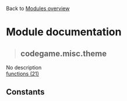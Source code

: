 Back to [Modules overview](https://github.com/pyrustic/codegame/blob/master/docs/modules/README.md)
  
# Module documentation
>## codegame.misc.theme
No description
<br>
[functions (21)](https://github.com/pyrustic/codegame/blob/master/docs/modules/content/codegame.misc.theme/functions.md)


## Constants
```python

```

